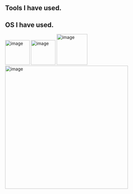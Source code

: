 ## Tools I have used.


## OS I have used.
<img width="80" height="80" alt="image" src="https://github.com/user-attachments/assets/4a4c5b94-e226-46b9-ba32-b957ed54abdc" />
<img width="80" height="80" alt="image" src="https://github.com/user-attachments/assets/0228ff05-7e39-45ef-a872-978cc0bbc633" />
<img width="100" height="100" alt="image" src="https://github.com/user-attachments/assets/4232205c-be7e-4e61-8c1a-a7fde457d64b" />
<img width="400" height="400" alt="image" src="https://github.com/user-attachments/assets/d5efefe0-a1b9-46e5-9dab-d36ffa2cd4f4" />



<!--
**SupawitKaennak/SupawitKaennak** is a ✨ _special_ ✨ repository because its `README.md` (this file) appears on your GitHub profile.

Here are some ideas to get you started:

- 🔭 I’m currently working on ...
- 🌱 I’m currently learning ...
- 👯 I’m looking to collaborate on ...
- 🤔 I’m looking for help with ...
- 💬 Ask me about ...
- 📫 How to reach me: ...
- 😄 Pronouns: ...
- ⚡ Fun fact: ...
-->
